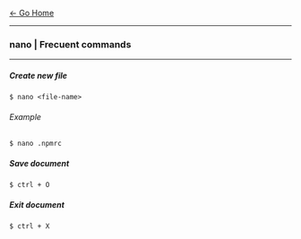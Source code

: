 [&#8592; Go Home](../README.md)

---

### nano | Frecuent commands

---

##### Create new file
```
$ nano <file-name>
```

###### Example
```
$ nano .npmrc
```

##### Save document
```
$ ctrl + O
```

##### Exit document
```
$ ctrl + X
```
